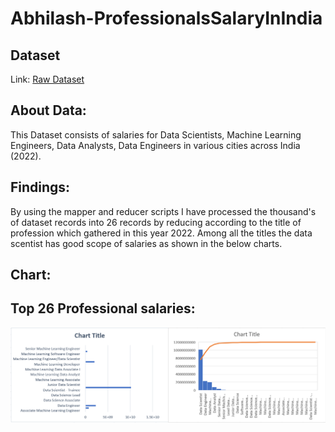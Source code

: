 # Abhilash-ProfessionalsSalaryInIndia
## Dataset
Link: [Raw Dataset](https://www.kaggle.com/iamsouravbanerjee/analytics-industry-salaries-2022-india)

## About Data: 
This Dataset consists of salaries for Data Scientists, Machine Learning Engineers, Data Analysts, Data Engineers in various cities across India (2022).

## Findings: 
By using the mapper and reducer scripts I have processed the thousand's of dataset records into 26 records by reducing according to the title of profession which gathered in this year 2022. Among all the titles the data scentist has good scope of salaries as shown in the below charts.

## Chart: 
## Top 26 Professional salaries: 
![image](Capture.PNG)
